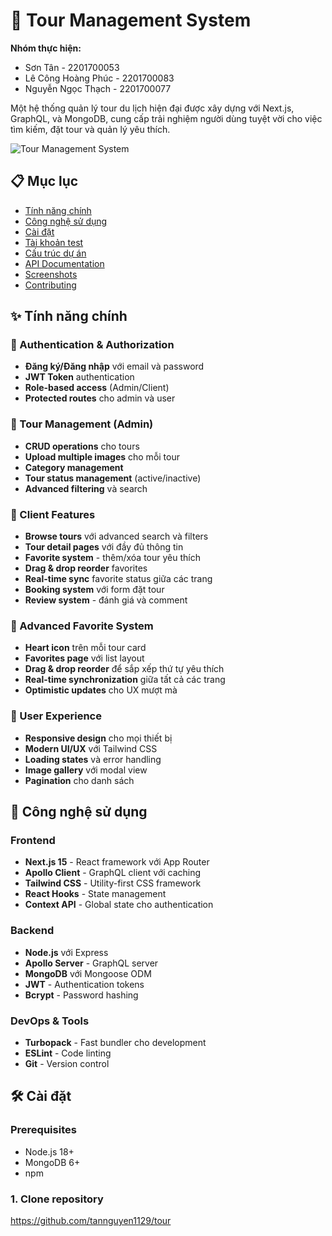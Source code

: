 # 🌟 Tour Management System

**Nhóm thực hiện:**
- Sơn Tân - 2201700053
- Lê Công Hoàng Phúc - 2201700083  
- Nguyễn Ngọc Thạch - 2201700077

Một hệ thống quản lý tour du lịch hiện đại được xây dựng với Next.js, GraphQL, và MongoDB, cung cấp trải nghiệm người dùng tuyệt vời cho việc tìm kiếm, đặt tour và quản lý yêu thích.

![Tour Management System](https://via.placeholder.com/800x400/3b82f6/ffffff?text=Tour+Management+System)

## 📋 Mục lục

- [Tính năng chính](#-tính-năng-chính)
- [Công nghệ sử dụng](#-công-nghệ-sử-dụng)
- [Cài đặt](#-cài-đặt)
- [Tài khoản test](#-tài-khoản-test)
- [Cấu trúc dự án](#-cấu-trúc-dự-án)
- [API Documentation](#-api-documentation)
- [Screenshots](#-screenshots)
- [Contributing](#-contributing)

## ✨ Tính năng chính

### 🔐 Authentication & Authorization
- **Đăng ký/Đăng nhập** với email và password
- **JWT Token** authentication
- **Role-based access** (Admin/Client)
- **Protected routes** cho admin và user

### 🎯 Tour Management (Admin)
- **CRUD operations** cho tours
- **Upload multiple images** cho mỗi tour
- **Category management** 
- **Tour status management** (active/inactive)
- **Advanced filtering** và search

### 🌟 Client Features
- **Browse tours** với advanced search và filters
- **Tour detail pages** với đầy đủ thông tin
- **Favorite system** - thêm/xóa tour yêu thích
- **Drag & drop reorder** favorites
- **Real-time sync** favorite status giữa các trang
- **Booking system** với form đặt tour
- **Review system** - đánh giá và comment

### 💖 Advanced Favorite System
- **Heart icon** trên mỗi tour card
- **Favorites page** với list layout
- **Drag & drop reorder** để sắp xếp thứ tự yêu thích
- **Real-time synchronization** giữa tất cả các trang
- **Optimistic updates** cho UX mượt mà

### 📱 User Experience
- **Responsive design** cho mọi thiết bị
- **Modern UI/UX** với Tailwind CSS
- **Loading states** và error handling
- **Image gallery** với modal view
- **Pagination** cho danh sách

## 🚀 Công nghệ sử dụng

### Frontend
- **Next.js 15** - React framework với App Router
- **Apollo Client** - GraphQL client với caching
- **Tailwind CSS** - Utility-first CSS framework
- **React Hooks** - State management
- **Context API** - Global state cho authentication

### Backend
- **Node.js** với Express
- **Apollo Server** - GraphQL server
- **MongoDB** với Mongoose ODM
- **JWT** - Authentication tokens
- **Bcrypt** - Password hashing

### DevOps & Tools
- **Turbopack** - Fast bundler cho development
- **ESLint** - Code linting
- **Git** - Version control

## 🛠 Cài đặt

### Prerequisites
- Node.js 18+
- MongoDB 6+
- npm 

### 1. Clone repository
https://github.com/tannguyen1129/tour
